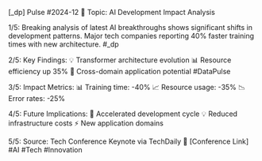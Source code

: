 [_dp] Pulse #2024-12
📍 Topic: AI Development Impact Analysis

1/5: Breaking analysis of latest AI breakthroughs shows significant shifts in development patterns. Major tech companies reporting 40% faster training times with new architecture. #_dp

2/5: Key Findings:
💡 Transformer architecture evolution
📊 Resource efficiency up 35%
🎯 Cross-domain application potential
#DataPulse

3/5: Impact Metrics:
📊 Training time: -40%
📈 Resource usage: -35%
📉 Error rates: -25%

4/5: Future Implications:
🔮 Accelerated development cycle
💡 Reduced infrastructure costs
⚡️ New application domains

5/5: Source: Tech Conference Keynote
via TechDaily
🔗 [Conference Link]
#AI #Tech #Innovation